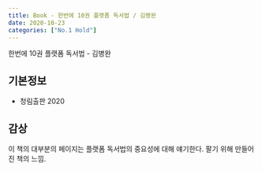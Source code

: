 ```yaml
---
title: Book - 한번에 10권 플랫폼 독서법 / 김병완
date: 2020-10-23
categories: ["No.1 Hold"]
---
```


한번에 10권 플랫폼 독서법 - 김병완

## 기본정보

*   청림출판 2020

## 감상
이 책의 대부분의 페이지는 플랫폼 독서법의 중요성에 대해 얘기한다. 팔기 위해 만들어진 책의 느낌.  
 <!-- 도대체 플랫폼 독서법은 어떻게 하는것인가... 지쳐갈 때쯤 잠깐 몇페이지 나온다. 그리고 웬걸 퀀텀독서법, 초서 독서법등 자신이 저술책 독서법에 대한 내용 그리고 여러 독서법들이 튀어 나오며 혼란스럽게 한다. 한페이지로 요약 가능한 내용으로 만든 한권의 책. 스티브잡스의 연설에서 유추한 잡스의 독서방법, 책을 고르는 안목이 없을 땐 베스트셀러를 보라는 안목. 인문학의 중요성만 떠드는 책을 만든 그 최악의 작가와 비슷하다.   -->
 
